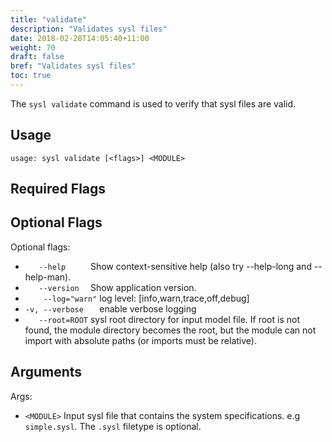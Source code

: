 ```yaml
---
title: "validate"
description: "Validates sysl files"
date: 2018-02-28T14:05:40+11:00
weight: 70
draft: false
bref: "Validates sysl files"
toc: true
---
```


The `sysl validate` command is used to verify that sysl files are valid.

## Usage

```
usage: sysl validate [<flags>] <MODULE>
```

## Required Flags


## Optional Flags
Optional flags:

*  `    --help      `  Show context-sensitive help (also try --help-long and --help-man).
*  `    --version   `  Show application version.
*  `    --log="warn"`  log level: [info,warn,trace,off,debug]
*  `-v, --verbose   `  enable verbose logging
*  `    --root=ROOT `  sysl root directory for input model file. If root is not found, the module directory becomes the
                    root, but the module can not import with absolute paths (or imports must be relative).

## Arguments

Args:
*  `<MODULE>`  Input sysl file that contains the system specifications. e.g `simple.sysl`. The `.sysl` filetype is optional.